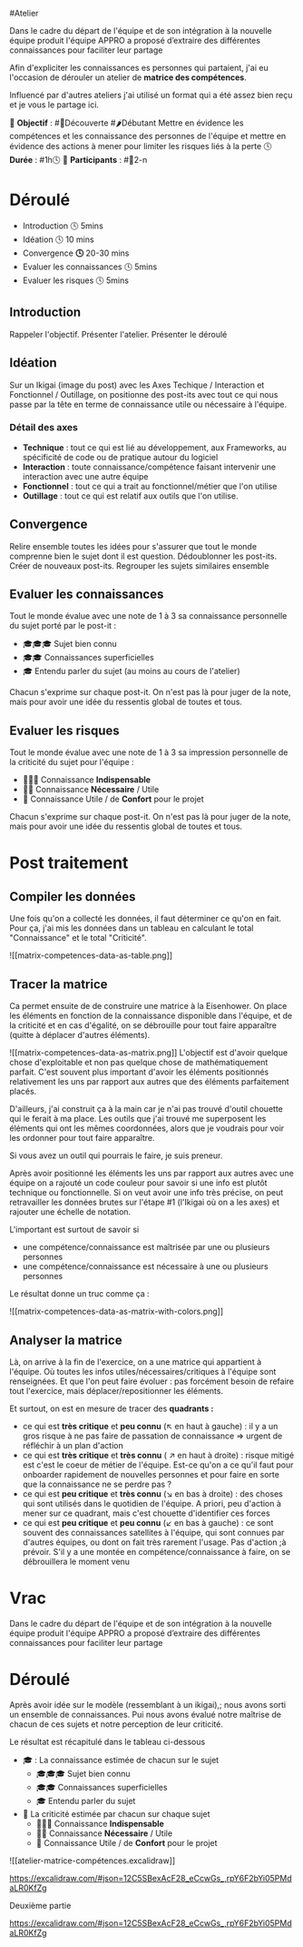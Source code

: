 #Atelier 

Dans le cadre du départ de l'équipe et de son intégration à la nouvelle équipe produit l'équipe APPRO a proposé d’extraire des différentes connaissances pour faciliter leur partage

Afin d'expliciter les connaissances es personnes qui partaient, j'ai eu l'occasion de dérouler un atelier de **matrice des compétences**. 

Influencé par d'autres ateliers j'ai utilisé un format qui a été assez bien reçu et je vous le partage ici. 

🎯 **Objectif** : #🔭Découverte #🌶️Débutant 
	Mettre en évidence les compétences et les connaissance des personnes de l'équipe et mettre en évidence des actions à mener pour limiter les risques liés à la perte 
🕓 **Durée** : #1h🕓
👥 **Participants** : #👥2-n

# Déroulé

- Introduction 🕓 5mins 
- Idéation 🕓 10 mins 
- Convergence **🕓** 20-30 mins
- Evaluer les connaissances 🕓 5mins 
- Evaluer les risques 🕓 5mins 

## Introduction

Rappeler l'objectif.
Présenter l'atelier.
Présenter le déroulé 

## Idéation

Sur un Ikigai (image du post) avec les Axes Techique / Interaction et Fonctionnel / Outillage, on positionne des post-its avec tout ce qui nous passe par la tête en terme de connaissance utile ou nécessaire à l'équipe. 

### Détail des axes

- **Technique** : tout ce qui est lié au développement, aux Frameworks, au spécificité de code ou de pratique autour du logiciel 
- **Interaction** : toute connaissance/compétence faisant intervenir une interaction avec une autre équipe 
- **Fonctionnel** : tout ce qui a trait au fonctionnel/métier que l'on utilise 
- **Outillage** : tout ce qui est relatif aux outils que l'on utilise. 

## Convergence

Relire ensemble toutes les idées pour s'assurer que tout le monde comprenne bien le sujet dont il est question. Dédoublonner les post-its. Créer de nouveaux post-its. Regrouper les sujets similaires ensemble 

## Evaluer les connaissances

Tout le monde évalue avec une note de 1 à 3 sa connaissance personnelle du sujet porté par le post-it :
- 🎓🎓🎓 Sujet bien connu 
- 🎓🎓 Connaissances superficielles 
- 🎓 Entendu parler du sujet (au moins au cours de l'atelier)

Chacun s'exprime sur chaque post-it. On n'est pas là pour juger de la note, mais pour avoir une idée du ressentis global de toutes et tous. 

## Evaluer les risques
Tout le monde évalue avec une note de 1 à 3 sa impression personnelle de la criticité du sujet pour l'équipe :

- 🚨🚨🚨 Connaissance **Indispensable**
- 🚨🚨 Connaissance **Nécessaire** / Utile
- 🚨 Connaissance Utile / de **Confort** pour le projet

Chacun s'exprime sur chaque post-it. On n'est pas là pour juger de la note, mais pour avoir une idée du ressentis global de toutes et tous.

# Post traitement

## Compiler les données

Une fois qu'on a collecté les données, il faut déterminer ce qu'on en fait. Pour ça, j'ai mis les données dans un tableau en calculant le total "Connaissance" et le total "Criticité".

![[matrix-competences-data-as-table.png]]


## Tracer la matrice

Ca permet ensuite de de construire une matrice à la Eisenhower. On place les éléments en fonction de la connaissance disponible dans l'équipe, et de la criticité et en cas d'égalité, on se débrouille pour tout faire apparaître (quitte à déplacer d'autres éléments). 

![[matrix-competences-data-as-matrix.png]]
L'objectif est d'avoir quelque chose d'exploitable et non pas quelque chose de mathématiquement parfait. C'est souvent plus important d'avoir les éléments positionnés relativement les uns par rapport aux autres que des éléments parfaitement placés.

D'ailleurs, j'ai construit ça à la main car je n'ai pas trouvé d'outil chouette qui le ferait à ma place. Les outils que j'ai trouvé me superposent les éléments qui ont les mêmes coordonnées, alors que je voudrais pour voir les ordonner pour tout faire apparaître.

Si vous avez un outil qui pourrais le faire, je suis preneur.

Après avoir positionné les éléments les uns par rapport aux autres avec une équipe on a rajouté un code couleur pour savoir si une info est plutôt technique ou fonctionnelle. Si on veut avoir une info très précise, on peut retravailler les données brutes sur l'étape #1 (l'Ikigai où on a les axes) et rajouter une échelle de notation. 

L'important est surtout de savoir si 
- une compétence/connaissance est maîtrisée par une ou plusieurs personnes 
- une compétence/connaissance est nécessaire à une ou plusieurs personnes

Le résultat donne un truc comme ça :

![[matrix-competences-data-as-matrix-with-colors.png]]

## Analyser la matrice

Là, on arrive à la fin de l'exercice, on a une matrice qui appartient à l'équipe. Où toutes les infos utiles/nécessaires/critiques à l'équipe sont renseignées. Et que l'on peut faire évoluer : pas forcément besoin de refaire tout l'exercice, mais déplacer/repositionner les éléments. 

Et surtout, on est en mesure de tracer des **quadrants :** 
- ce qui est **très critique** et **peu connu** (↖️ en haut à gauche) : il y a un gros risque à ne pas faire de passation de connaissance => urgent de réfléchir à un plan d'action 
- ce qui est **très critique** et **très connu** ( ↗️ en haut à droite) : risque mitigé est c'est le coeur de métier de l'équipe. Est-ce qu'on a ce qu'il faut pour onboarder rapidement de nouvelles personnes et pour faire en sorte que la connaissance ne se perdre pas ? 
- ce qui est **peu critique** et **très connu** (↘️ en bas à droite) : des choses qui sont utilisés dans le quotidien de l'équipe. A priori, peu d'action à mener sur ce quadrant, mais c'est chouette d'identifier ces forces 
- ce qui est **peu critique** et **peu connu** (↙️ en bas à gauche) : ce sont souvent des connaissances satellites à l'équipe, qui sont connues par d'autres équipes, ou dont on fait très rarement l'usage. Pas d'action ;à prévoir. S'il y a une montée en compétence/connaissance à faire, on se débrouillera le moment venu 


# Vrac

Dans le cadre du départ de l'équipe et de son intégration à la nouvelle équipe produit l'équipe APPRO a proposé d’extraire des différentes connaissances pour faciliter leur partage

# Déroulé

Après avoir idée sur le modèle (ressemblant à un ikigai),; nous avons sorti un ensemble de connaissances. Pui nous avons évalué notre maîtrise de chacun de ces sujets et notre perception de leur criticité.

Le résultat est récapitulé dans le tableau ci-dessous

- 🎓 : La connaissance estimée de chacun sur le sujet
	- 🎓🎓🎓 Sujet bien connu
	- 🎓🎓 Connaissances superficielles
	- 🎓 Entendu parler du sujet
- 🚨 La criticité estimée par chacun sur chaque sujet
	- 🚨🚨🚨 Connaissance **Indispensable**
	- 🚨🚨 Connaissance **Nécessaire** / Utile
	- 🚨 Connaissance Utile / de **Confort** pour le projet


![[atelier-matrice-compétences.excalidraw]]

https://excalidraw.com/#json=12C5SBexAcF28_eCcwGs_,rpY6F2bYi05PMdaLR0KfZg

Deuxième partie








https://excalidraw.com/#json=12C5SBexAcF28_eCcwGs_,rpY6F2bYi05PMdaLR0KfZg